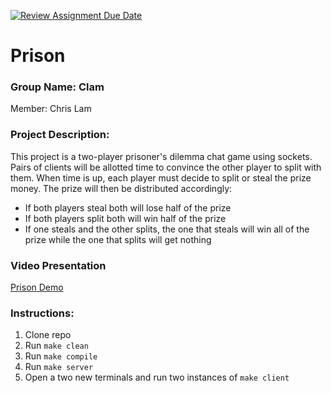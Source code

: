 [![Review Assignment Due Date](https://classroom.github.com/assets/deadline-readme-button-22041afd0340ce965d47ae6ef1cefeee28c7c493a6346c4f15d667ab976d596c.svg)](https://classroom.github.com/a/Vh67aNdh)
# Prison

### Group Name: Clam

Member: Chris Lam

### Project Description:

This project is a two-player prisoner's dilemma chat game using sockets. Pairs of clients will be allotted time to convince the other player to split with them. When time is up, each player must decide to split or steal the prize money.
The prize will then be distributed accordingly:

  * If both players steal both will lose half of the prize
  * If both players split both will win half of the prize 
  * If one steals and the other splits, the one that steals will win all of the prize while the one that splits will get nothing


### Video Presentation
[Prison Demo](https://drive.google.com/file/d/108NsUK0HNoBHjEMCxXdxPAb9pTdmIEDw/view?usp=sharing)

### Instructions:
1. Clone repo
2. Run `make clean`
3. Run `make compile`
4. Run `make server`
5. Open a two new terminals and run two instances of `make client`
